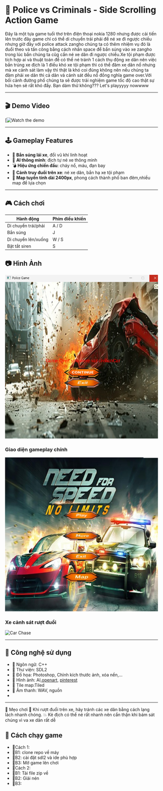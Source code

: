 # 🚓 Police vs Criminals - Side Scrolling Action Game

Đây là một tựa game tuổi thơ trên điện thoại nokia 1280 nhưng được cải tiến lên trước đây game chỉ có thể di chuyển trái phải để né xe đi ngược chiều nhưng giờ đây với police attack zangho chúng ta có thêm nhiệm vụ đó là đuổi theo và tấn công bằng cách nhấn space để bắn súng vào xe zangho trong lúc bắn chúng ta cũg cần né xe dân đi ngược chiều.Xe tội phạm được tích hợp ai và thuật toán để có thể né tránh 1 cách thụ động xe dân nên việc bắn trúng xe địch là 1 điều khó xe tội phạm thì có thể đâm xe dân nổ nhưng mà xe cảnh sát làm vậy thì thật là khó coi đúng không nên nếu chúng ta đâm phải xe dân thì cả dân và cảnh sát đều nổ đồng nghĩa game over.Với bối cảnh đường phố chúng ta sẽ được trải nghiệm game tốc độ cao thật sự hứa hẹn sẽ rất khó đấy. Bạn dám thử không??? Let's playyyyy nowwww

---

## 🎬 Demo Video

[![Watch the demo](https://www.youtube.com/watch?v=8JzX97PQlbE)

---

## 🕹️ Gameplay Features

- 🔫 **Bắn súng lái xe**, đổi vũ khí linh hoạt
- 🧠 **AI thông minh**: địch tự né xe thông minh
- 💣 **Hiệu ứng chiến đấu**: cháy nổ, máu, đạn bay
- 🚗 **Cảnh truy đuổi trên xe**: né xe dân, bắn hạ xe tội phạm
- 🌆 **Map tuyến tính dài 2400px**, phong cách thành phố ban đêm,nhiều map để lựa chọn
  

---
## 🎮 Cách chơi

| Hành động                  | Phím điều khiển |
|----------------------------|------------------|
| Di chuyển trái/phải       | A / D            |
| Bắn súng                  | J        |
| Di chuyển lên/xuống       | W / S            |
| Bật tắt siren                  |      S   |
## 📷 Hình Ảnh
![Hinhanh](assets/screenshot/va.png)
### Giao diện gameplay chính
![Gameplay](assets/screenshot/pos.png)

### Xe cảnh sát rượt đuổi
![Car Chase](assets/screenshots/ruot.png)

---

## 🧰 Công nghệ sử dụng

- 🔹 Ngôn ngữ: C++
- 🔹 Thư viện: SDL2
- 🔹 Đồ họa: Photoshop, Chỉnh kích thước ảnh, xóa nền,...
- 🔹 Hình ảnh: AI,[openart](https://opengameart.org/), [pinterest](https://www.pinterest.com/)
- 🔹 Tile map:Tiled
- 🔹 Âm thanh: WAV, nguồn [](https://www.online-convert.com/result#j=a4c5c74c-3550-4eca-9f61-70a88e439fe2)
- 

---
📌 Mẹo chơi
🚗 Khi rượt đuổi trên xe, hãy tránh các xe dân bằng cách lạng lách nhanh chóng.
💥 Kẻ địch có thể né rất nhanh nên cẩn thận khi bám sát chúng vì va xe dân rất dễ


## 🚀 Cách chạy game
- 🔹Cách 1:
- 🔹B1: clone repo về máy
- 🔹B2: cài đặt sdl2 và ide phù hợp
- 🔹B3: Mở game lên chơi
- 🔹Cách 2: 
- 🔹B1: Tải file zip về
- 🔹B2: Giải nén
- 🔹B3: 
